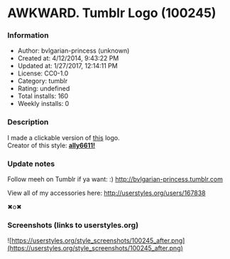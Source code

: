 # AWKWARD. Tumblr Logo (100245)

### Information
- Author: bvlgarian-princess (unknown)
- Created at: 4/12/2014, 9:43:22 PM
- Updated at: 1/27/2017, 12:14:11 PM
- License: CC0-1.0
- Category: tumblr
- Rating: undefined
- Total installs: 160
- Weekly installs: 0


### Description
I made a clickable version of <a href="http://userstyles.org/styles/98232/tumblr-logo-awkward" target="_blank">this</a> logo.<br>
Creator of this style: <a href="http://userstyles.org/users/257546" target="_blank"><b>ally6611!</b></a>

### Update notes
Follow meeh on Tumblr if ya want: :) http://bvlgarian-princess.tumblr.com 

View all of my accessories here: http://userstyles.org/users/167838 


✖o✖

### Screenshots (links to userstyles.org)
![https://userstyles.org/style_screenshots/100245_after.png](https://userstyles.org/style_screenshots/100245_after.png)


